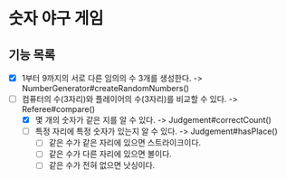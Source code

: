 # 숫자 야구 게임

## 기능 목록

- [x] 1부터 9까지의 서로 다른 임의의 수 3개를 생성한다. -> NumberGenerator#createRandomNumbers()
- [ ] 컴퓨터의 수(3자리)와 플레이어의 수(3자리)를 비교할 수 있다. -> Referee#compare()
  - [x] 몇 개의 숫자가 같은 지를 알 수 있다. -> Judgement#correctCount()
  - [ ] 특정 자리에 특정 숫자가 있는지 알 수 있다. -> Judgement#hasPlace()
    - [ ] 같은 수가 같은 자리에 있으면 스트라이크이다.
    - [ ] 같은 수가 다른 자리에 있으면 볼이다.
    - [ ] 같은 수가 전혀 없으면 낫싱이다.

<!-- 객체 지향 프로그래밍
1. 기능을 가지고 있는 클래스를 인스턴스화(=객체)한다.
2. 필요한 기능을 (역할에 맞는) 인스턴스가 수행하게 한다. (의인화)
3. 각 결과를 종합해서 하나의 프로그램을 만든다.
-->

<!-- 위 기능 목록을 수행하기 위해 필요한 클래스들은 무엇이 있을까? -->

